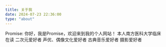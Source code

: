 ```yaml
---
title: 关于我
date: 2024-07-23 22:36:00
type: "about"
---
```

Promise:
你好，我是Promise，欢迎来到我的个人网站！
本人南方医科大学临床在读
二次元爱好者
声优、偶像文化爱好者
古典音乐爱好者
摄影爱好者